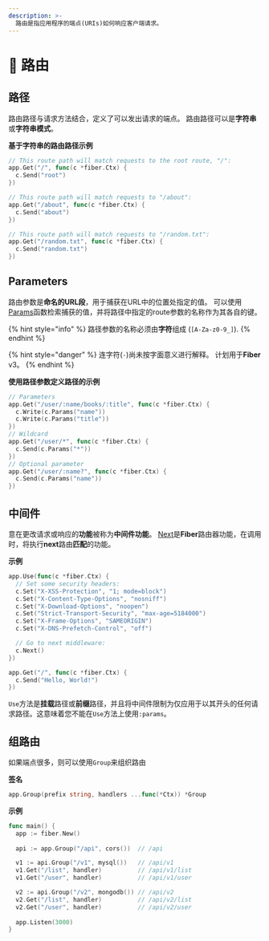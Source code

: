```yaml
---
description: >-
  路由是指应用程序的端点(URIs)如何响应客户端请求。
---
```


# 🔌  路由

## 路径

路由路径与请求方法结合，定义了可以发出请求的端点。 路由路径可以是**字符串**或**字符串模式**。

**基于字符串的路由路径示例**

```go
// This route path will match requests to the root route, "/":
app.Get("/", func(c *fiber.Ctx) {
  c.Send("root")
})

// This route path will match requests to "/about":
app.Get("/about", func(c *fiber.Ctx) {
  c.Send("about")
})

// This route path will match requests to "/random.txt":
app.Get("/random.txt", func(c *fiber.Ctx) {
  c.Send("random.txt")
})
```

## Parameters

路由参数是**命名的URL段**，用于捕获在URL中的位置处指定的值。 可以使用[Params](https://fiber.wiki/context#params)函数检索捕获的值，并将路径中指定的route参数的名称作为其各自的键。

{% hint style="info" %}
路径参数的名称必须由**字符**组成 \(`[A-Za-z0-9_]`\).
{% endhint %}

{% hint style="danger" %}
连字符\(`-`\)尚未按字面意义进行解释。 计划用于**Fiber** v3。
{% endhint %}

**使用路径参数定义路径的示例**

```go
// Parameters
app.Get("/user/:name/books/:title", func(c *fiber.Ctx) {
  c.Write(c.Params("name"))
  c.Write(c.Params("title"))
})
// Wildcard
app.Get("/user/*", func(c *fiber.Ctx) {
  c.Send(c.Params("*"))
})
// Optional parameter
app.Get("/user/:name?", func(c *fiber.Ctx) {
  c.Send(c.Params("name"))
})
```

## 中间件

意在更改请求或响应的**功能**被称为**中间件功能**。 [Next](https://github.com/gofiber/docs/tree/34729974f7d6c1d8363076e7e88cd71edc34a2ac/context/README.md#next)是**Fiber**路由器功能，在调用时，将执行**next**路由**匹配**的功能。

**示例**

```go
app.Use(func(c *fiber.Ctx) {
  // Set some security headers:
  c.Set("X-XSS-Protection", "1; mode=block")
  c.Set("X-Content-Type-Options", "nosniff")
  c.Set("X-Download-Options", "noopen")
  c.Set("Strict-Transport-Security", "max-age=5184000")
  c.Set("X-Frame-Options", "SAMEORIGIN")
  c.Set("X-DNS-Prefetch-Control", "off")

  // Go to next middleware:
  c.Next()
})

app.Get("/", func(c *fiber.Ctx) {
  c.Send("Hello, World!")
})
```

`Use`方法是**挂载**路径或**前缀**路径，并且将中间件限制为仅应用于以其开头的任何请求路径。这意味着您不能在`Use`方法上使用`:params`。

## 组路由

如果端点很多，则可以使用`Group`来组织路由

**签名**

```go
app.Group(prefix string, handlers ...func(*Ctx)) *Group
```

**示例**

```go
func main() {
  app := fiber.New()
  
  api := app.Group("/api", cors())  // /api

  v1 := api.Group("/v1", mysql())   // /api/v1
  v1.Get("/list", handler)          // /api/v1/list
  v1.Get("/user", handler)          // /api/v1/user

  v2 := api.Group("/v2", mongodb()) // /api/v2
  v2.Get("/list", handler)          // /api/v2/list
  v2.Get("/user", handler)          // /api/v2/user
  
  app.Listen(3000)
}